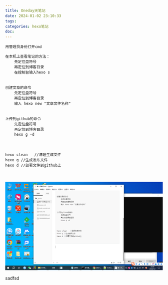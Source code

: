 ```yaml
---
title: Oneday天笔记
date: 2024-01-02 23:10:33
tags:
categories: hexo笔记
doc:
---
```




`用管理员身份打开cmd`



```
在本机上查看笔记的方法：
	先定位盘符号
	再定位到博客目录
	在控制台输入hexo s   


创建文章的命令
	先定位盘符号
	再定位到博客目录
	输入 hexo new "文章文件名称"


上传到github的命令
	先定位盘符号
	再定位到博客目录
	hexo g -d
	


hexo clean   //清理生成文件
hexo g //生成发布文件
hexo d //部署文件到github上

	
```





![image-20240102233654576](/images/tp/image-20240102233654576.png)

sadfsd